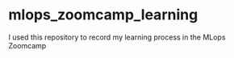 # mlops_zoomcamp_learning
I used this repository to record my learning process in the MLops Zoomcamp
